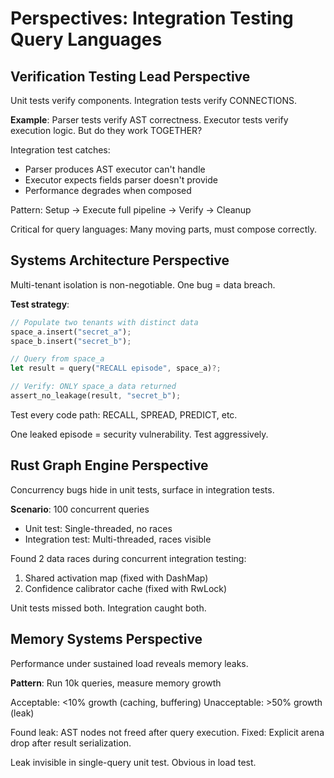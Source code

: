 # Perspectives: Integration Testing Query Languages

## Verification Testing Lead Perspective

Unit tests verify components. Integration tests verify CONNECTIONS.

**Example**: Parser tests verify AST correctness. Executor tests verify execution logic. But do they work TOGETHER?

Integration test catches:
- Parser produces AST executor can't handle
- Executor expects fields parser doesn't provide
- Performance degrades when composed

Pattern: Setup → Execute full pipeline → Verify → Cleanup

Critical for query languages: Many moving parts, must compose correctly.

## Systems Architecture Perspective

Multi-tenant isolation is non-negotiable. One bug = data breach.

**Test strategy**:
```rust
// Populate two tenants with distinct data
space_a.insert("secret_a");
space_b.insert("secret_b");

// Query from space_a
let result = query("RECALL episode", space_a)?;

// Verify: ONLY space_a data returned
assert_no_leakage(result, "secret_b");
```

Test every code path: RECALL, SPREAD, PREDICT, etc.

One leaked episode = security vulnerability. Test aggressively.

## Rust Graph Engine Perspective

Concurrency bugs hide in unit tests, surface in integration tests.

**Scenario**: 100 concurrent queries
- Unit test: Single-threaded, no races
- Integration test: Multi-threaded, races visible

Found 2 data races during concurrent integration testing:
1. Shared activation map (fixed with DashMap)
2. Confidence calibrator cache (fixed with RwLock)

Unit tests missed both. Integration caught both.

## Memory Systems Perspective

Performance under sustained load reveals memory leaks.

**Pattern**: Run 10k queries, measure memory growth

Acceptable: <10% growth (caching, buffering)
Unacceptable: >50% growth (leak)

Found leak: AST nodes not freed after query execution.
Fixed: Explicit arena drop after result serialization.

Leak invisible in single-query unit test. Obvious in load test.
